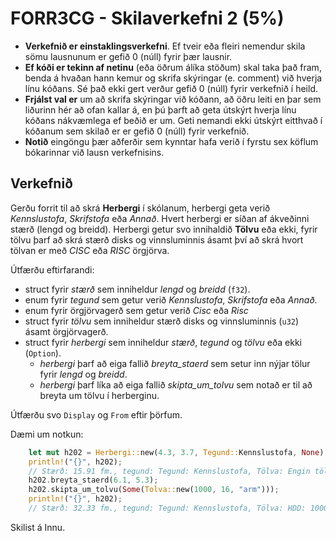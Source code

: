# FORR3CG - Skilaverkefni 2 (5%)

- **Verkefnið er einstaklingsverkefni**. Ef tveir eða fleiri nemendur skila sömu lausnunum er gefið 0 (núll) fyrir þær lausnir.
- **Ef kóði er tekinn af netinu** (eða öðrum álíka stöðum) skal taka það fram, benda á hvaðan hann kemur og skrifa skýringar (e. comment) við hverja línu kóðans. Sé það ekki gert verður gefið 0 (núll) fyrir verkefnið í heild.
- **Frjálst val er** um að skrifa skýringar við kóðann, að öðru leiti en þar sem liðurinn hér að ofan kallar á, en þú þarft að geta útskýrt hverja línu kóðans nákvæmlega ef beðið er um. Geti nemandi ekki útskýrt eitthvað í kóðanum sem skilað er er gefið 0 (núll) fyrir verkefnið.
- **Notið** eingöngu þær aðferðir sem kynntar hafa verið í fyrstu sex köflum bókarinnar við lausn verkefnisins.

## Verkefnið

Gerðu forrit til að skrá **Herbergi** í skólanum, herbergi geta verið *Kennslustofa*, *Skrifstofa* eða *Annað*. Hvert herbergi er síðan af ákveðinni stærð (lengd og breidd). Herbergi getur svo innihaldið **Tölvu** eða ekki, fyrir tölvu þarf að skrá stærð disks og vinnsluminnis ásamt því að skrá hvort tölvan er með *CISC* eða *RISC* örgjörva.

Útfærðu eftirfarandi:
- struct fyrir *stærð* sem inniheldur *lengd* og *breidd* (`f32`).
- enum fyrir *tegund* sem getur verið *Kennslustofa*, *Skrifstofa* eða *Annað*.
- enum fyrir örgjörvagerð sem getur verið *Cisc* eða *Risc*
- struct fyrir *tölvu* sem inniheldur stærð disks og vinnsluminnis (`u32`) ásamt örgjörvagerð.
- struct fyrir *herbergi* sem inniheldur *stærð*, *tegund* og *tölvu* eða ekki (`Option`).
    - *herbergi* þarf að eiga fallið *breyta_staerd* sem setur inn nýjar tölur fyrir *lengd* og *breidd*.
    - *herbergi* þarf líka að eiga fallið *skipta_um_tolvu* sem notað er til að breyta um tölvu í herberginu.

Útfærðu svo `Display` og `From` eftir þörfum.

Dæmi um notkun:
```rust
    let mut h202 = Herbergi::new(4.3, 3.7, Tegund::Kennslustofa, None);
    println!("{}", h202);
    // Stærð: 15.91 fm., tegund: Tegund: Kennslustofa, Tölva: Engin tölva
    h202.breyta_staerd(6.1, 5.3);
    h202.skipta_um_tolvu(Some(Tolva::new(1000, 16, "arm")));
    println!("{}", h202);
    // Stærð: 32.33 fm., tegund: Tegund: Kennslustofa, Tölva: HDD: 1000 GB, RAM 16 GB, CPU: RISC
```

Skilist á Innu.
